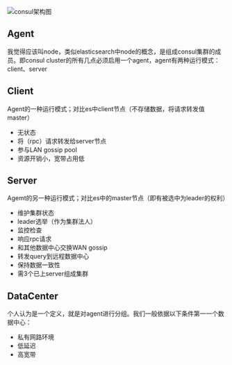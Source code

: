 ![consul架构图](https://www.consul.io/assets/images/consul-arch-420ce04a.png "consul架构图")

## Agent
我觉得应该叫node，类似elasticsearch中node的概念，是组成consul集群的成员。即consul cluster的所有几点必须启用一个agent，agent有两种运行模式：client、server

## Client 
Agent的一种运行模式；对比es中client节点（不存储数据，将请求转发值master）
+ 无状态
+ 将（rpc）请求转发给server节点
+ 参与LAN gossip pool
+ 资源开销小，宽带占用低

## Server
Agemt的另一种运行模式；对比es中的master节点（即有被选中为leader的权利）
+ 维护集群状态
+ leader选举（作为集群法人）
+ 监控检查
+ 响应rpc请求
+ 和其他数据中心交换WAN gossip
+ 转发query到远程数据中心
+ 保持数据一致性
+ 需3个已上server组成集群

## DataCenter
个人认为是一个定义，就是对agent进行分组。我们一般依据以下条件第一一个数据中心：
+ 私有网路环境
+ 低延迟
+ 高宽带
